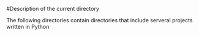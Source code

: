 #Description of the current directory

The following directories contain directories that include serveral projects written in Python
